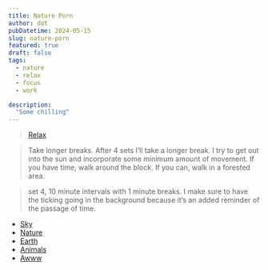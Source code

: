 ```yaml
---
title: Nature Porn
author: dot
pubDatetime: 2024-05-15
slug: nature-porn
featured: true
draft: false
tags:
  - nature
  - relax
  - focus
  - work

description:
  "Some chilling"
---
```


> [Relax](https://scienceofselfhelp.org/articles-1/2020/5/1/experiments-in-extending-deep-work)

> Take longer breaks. After 4 sets I’ll take a longer break. I try to get out into the sun and incorporate some minimum amount of movement. If you have time, walk around the block. If you can, walk in a forested area.

> set 4, 10 minute intervals with 1 minute breaks. I make sure to have the ticking going in the background because it’s an added reminder of the passage of time.

- [Sky](https://www.reddit.com/r/SkyPorn/)
- [Nature](https://www.reddit.com/r/natureporn/)
- [Earth](https://www.reddit.com/r/EarthPorn/)
- [Animals](https://www.reddit.com/r/AnimalPorn/)
- [Awww](www.reddit.com/r/aww)